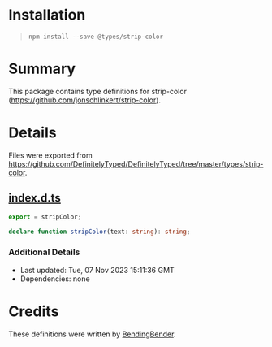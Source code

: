 # Installation
> `npm install --save @types/strip-color`

# Summary
This package contains type definitions for strip-color (https://github.com/jonschlinkert/strip-color).

# Details
Files were exported from https://github.com/DefinitelyTyped/DefinitelyTyped/tree/master/types/strip-color.
## [index.d.ts](https://github.com/DefinitelyTyped/DefinitelyTyped/tree/master/types/strip-color/index.d.ts)
````ts
export = stripColor;

declare function stripColor(text: string): string;

````

### Additional Details
 * Last updated: Tue, 07 Nov 2023 15:11:36 GMT
 * Dependencies: none

# Credits
These definitions were written by [BendingBender](https://github.com/BendingBender).
